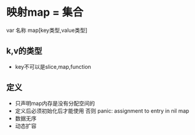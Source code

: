 # 映射map = 集合

var 名称 map[key类型,value类型]

## k,v的类型

* key不可以是slice,map,function

## 定义
* 只声明map内存是没有分配空间的
* 定义后必须初始化后才能使用 否则 panic: assignment to entry in nil map
* 数据无序
* 动态扩容
